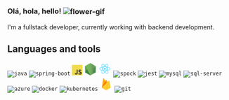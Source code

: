 ### Olá, hola, hello! <img alt="flower-gif" height="60" align="center" src="https://media3.giphy.com/media/MEwj0WHECB01xLsgd6/source.gif">

<!---  <img alt="cat-gif" height="60" align="center" src="https://giffiles.alphacoders.com/424/4244.gif">  --->

I'm a fullstack developer, currently working with backend development.
<!--- <img alt="html5" height="180" align="center" src="https://github.com/fbasoni/fbasoni/blob/master/laptop-welcome.gif?raw=true"> --->
## Languages and tools
<code><img alt="java" height="30" src="https://cdn-icons-png.flaticon.com/512/5968/5968282.png"></code>
<code><img alt="spring-boot" height="35" src="https://pluralsight2.imgix.net/paths/images/corespring-f9a00f4516.png"></code>
<code><img alt="javascript" height="24" src="https://raw.githubusercontent.com/github/explore/80688e429a7d4ef2fca1e82350fe8e3517d3494d/topics/javascript/javascript.png"></code>
<code><img alt="nodejs" height="28" src="https://raw.githubusercontent.com/github/explore/80688e429a7d4ef2fca1e82350fe8e3517d3494d/topics/nodejs/nodejs.png"></code>
<code><img alt="react" height="30" src="https://raw.githubusercontent.com/github/explore/80688e429a7d4ef2fca1e82350fe8e3517d3494d/topics/react/react.png"></code>
<code><img alt="spock" height="28" src="https://pbs.twimg.com/profile_images/1493708873336774656/bE8x0EZd_400x400.png"></code>
<code><img alt="jest" height="28" src="https://seeklogo.com/images/J/jest-logo-F9901EBBF7-seeklogo.com.png"></code>
<code><img alt="mysql" height="28" src="https://w7.pngwing.com/pngs/792/718/png-transparent-php-and-mysql-web-development-database-computer-icons-ruby-mammal-text-logo-thumbnail.png"></code>
<code><img alt="sql-server" height="28" src="https://uploads-ssl.webflow.com/62d5695206896eeec18fc636/63e6a9c0ac8f176d1d339210_sql-logo.png"></code>
<code><img alt="azure" height="28" src="https://arunpotti.files.wordpress.com/2021/12/microsoft_azure.svg_.png"></code>
<code><img alt="docker" height="28" src="https://cdn-icons-png.flaticon.com/512/919/919853.png"></code>
<code><img alt="kubernetes" height="28" src="https://upload.wikimedia.org/wikipedia/commons/thumb/3/39/Kubernetes_logo_without_workmark.svg/2109px-Kubernetes_logo_without_workmark.svg.png"></code>
<code><img alt="firebase" height="30" src="https://raw.githubusercontent.com/github/explore/80688e429a7d4ef2fca1e82350fe8e3517d3494d/topics/firebase/firebase.png"></code>
<code><img alt="git" height="30" src="https://git-scm.com/images/logos/downloads/Git-Icon-1788C.png"></code>


<!---  [![GitHub stats-dark](https://github-readme-stats.vercel.app/api?username=fbasoni&theme=onedark&hide=stars,issues&title_color=f0d6db&text_color=ffffff&bg_color=3f3f3f)](https://github.com/fbasoni/github-readme-stats) --->

